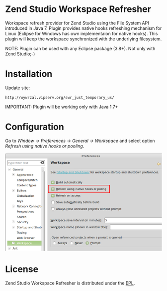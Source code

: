 Zend Studio Workspace Refresher
==========================

Workspace refresh provider for Zend Studio using the File System API introduced in Java 7. Plugin provides native hooks refreshing mechanism for Linux (Eclipse for Windows has own implementaion for native hooks). This plugin will keep the workspace synchronized with the underlying filesystem. 

NOTE: Plugin can be used with any Eclipse package (3.8+). Not only with Zend Studio;-)

# Installation
Update site:
```
http://wywrzal.vipserv.org/swr_just_temporary_us/
```
IMPORTANT: Plugin will be working only with Java 1.7+

# Configuration
Go to *Window -> Preferences -> General -> Workspace* and select option *Refresh using native hooks or pooling*.

![screenshot](https://raw.githubusercontent.com/zendtech/studio-workspace-refresher/master/com.zend.studio.workspace.refresher.parent/resources/native_hooks_preference.png)

# License

Zend Studio Workspace Refresher is distributed under the [EPL](https://www.eclipse.org/legal/epl-v10.html).
